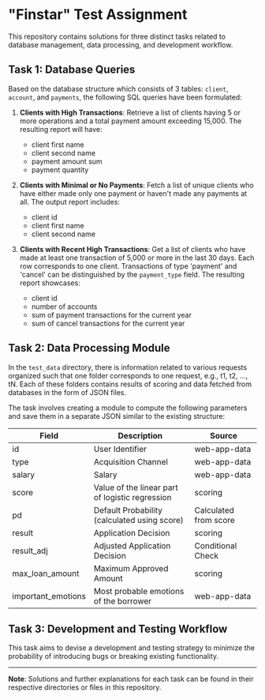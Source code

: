# "Finstar" Test Assignment

This repository contains solutions for three distinct tasks related to database management, data processing, and development workflow.

## Task 1: Database Queries

Based on the database structure which consists of 3 tables: `client`, `account`, and `payments`, the following SQL queries have been formulated:

1. **Clients with High Transactions**: Retrieve a list of clients having 5 or more operations and a total payment amount exceeding 15,000. The resulting report will have:
   - client first name
   - client second name
   - payment amount sum
   - payment quantity

2. **Clients with Minimal or No Payments**: Fetch a list of unique clients who have either made only one payment or haven't made any payments at all. The output report includes:
   - client id
   - client first name
   - client second name

3. **Clients with Recent High Transactions**: Get a list of clients who have made at least one transaction of 5,000 or more in the last 30 days. Each row corresponds to one client. Transactions of type 'payment' and 'cancel' can be distinguished by the `payment_type` field. The resulting report showcases:
   - client id
   - number of accounts
   - sum of payment transactions for the current year
   - sum of cancel transactions for the current year

## Task 2: Data Processing Module

In the `test_data` directory, there is information related to various requests organized such that one folder corresponds to one request, e.g., t1, t2, ..., tN. Each of these folders contains results of scoring and data fetched from databases in the form of JSON files.

The task involves creating a module to compute the following parameters and save them in a separate JSON similar to the existing structure:

| Field             | Description                                           | Source              |
|-------------------|-------------------------------------------------------|---------------------|
| id                | User Identifier                                       | web-app-data        |
| type              | Acquisition Channel                                   | web-app-data        |
| salary            | Salary                                                | web-app-data        |
| score             | Value of the linear part of logistic regression       | scoring             |
| pd                | Default Probability (calculated using score)          | Calculated from score |
| result            | Application Decision                                  | scoring             |
| result_adj        | Adjusted Application Decision                         | Conditional Check   |
| max_loan_amount   | Maximum Approved Amount                               | scoring             |
| important_emotions| Most probable emotions of the borrower                | web-app-data        |

## Task 3: Development and Testing Workflow

This task aims to devise a development and testing strategy to minimize the probability of introducing bugs or breaking existing functionality.

---

**Note**: Solutions and further explanations for each task can be found in their respective directories or files in this repository.
